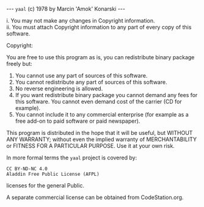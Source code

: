 ---        `yaal` (c) 1978 by Marcin 'Amok' Konarski             ---

  i.  You may not make any changes in Copyright information.  
  ii. You must attach Copyright information to any part of every copy
      of this software.

Copyright:

 You are free to use this program as is, you can redistribute binary
 package freely but:

  1. You cannot use any part of sources of this software.
  2. You cannot redistribute any part of sources of this software.
  3. No reverse engineering is allowed.
  4. If you want redistribute binary package you cannot demand any fees
     for this software.
     You cannot even demand cost of the carrier (CD for example).
  5. You cannot include it to any commercial enterprise (for example
     as a free add-on to paid software or paid newspaper).

 This program is distributed in the hope that it will be useful, but WITHOUT
 ANY WARRANTY; without even the implied warranty of MERCHANTABILITY or
 FITNESS FOR A PARTICULAR PURPOSE. Use it at your own risk.

In more formal terms the `yaal` project is covered by:

    CC BY-ND-NC 4.0
    Aladdin Free Public License (AFPL)

licenses for the general Public.

A separate commercial license can be obtained from CodeStation.org.

